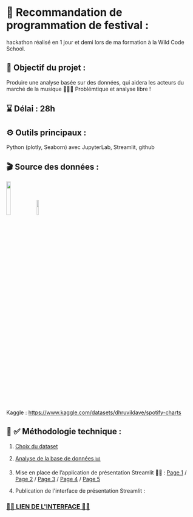 # 🎼 Recommandation de programmation de festival :

hackathon réalisé en 1 jour et demi lors de ma formation à la Wild Code School.

## 🎯 Objectif du projet :

Produire une analyse basée sur des données, qui aidera les acteurs du marché de la musique 🔎👨‍💻
Problémtique et analyse libre !

## ⌛ Délai : 28h

## ⚙️ Outils principaux : 
Python (plotly, Seaborn) avec JupyterLab, Streamlit, github 


## 🎬 Source des données :  
<img src="https://upload.wikimedia.org/wikipedia/commons/thumb/2/26/Spotify_logo_with_text.svg/1200px-Spotify_logo_with_text.svg.png" width=15% height=15%>                    <img src="https://upload.wikimedia.org/wikipedia/commons/7/7c/Kaggle_logo.png" width=10% height=10%>

Kaggle : https://www.kaggle.com/datasets/dhruvildave/spotify-charts


## 📎 ✅ Méthodologie technique :

1) [Choix du dataset](https://github.com/CamilleMagnette/festival/blob/main/JUPITERLAB/notebook%20choix%20du%20dataset%20et%20problematique.ipynb)

2) [Analyse de la base de données 📊](https://github.com/CamilleMagnette/festival/blob/main/JUPITERLAB/Analyse_des_datasets_hackathon.ipynb)

3) Mise en place de l’application de présentation Streamlit 👨‍💻  :
  [Page 1](https://github.com/CamilleMagnette/festival/blob/main/STREAMLIT/Presentation_du_projet.py) / [Page 2](https://github.com/CamilleMagnette/festival/blob/main/STREAMLIT/pages/01_Donnees_et_outils.py) / [Page 3](https://github.com/CamilleMagnette/festival/blob/main/STREAMLIT/pages/02_Marche_du_stream_en_2021.py) / [Page 4](https://github.com/CamilleMagnette/festival/blob/main/STREAMLIT/pages/03_Recommandation_dartistes.py) / [Page 5](https://github.com/CamilleMagnette/festival/blob/main/STREAMLIT/pages/04_Recommandation_programmation.py)
  
 4) Publication de l'interface de présentation Streamlit :

### [🌸🌸 **LIEN DE L'INTERFACE** 🌸🌸](https://camillemagnette-festival-streamlitpresentation-du-projet-pniqto.streamlit.app/)

